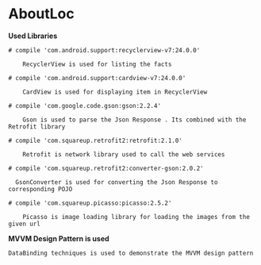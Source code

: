 # AboutLoc

   **Used Libraries**

    # compile 'com.android.support:recyclerview-v7:24.0.0'

        RecyclerView is used for listing the facts

    # compile 'com.android.support:cardview-v7:24.0.0'

        CardView is used for displaying item in RecyclerView

    # compile 'com.google.code.gson:gson:2.2.4'

        Gson is used to parse the Json Response . Its combined with the Retrofit library

    # compile 'com.squareup.retrofit2:retrofit:2.1.0'

        Retrofit is network library used to call the web services

    # compile 'com.squareup.retrofit2:converter-gson:2.0.2'

      GsonConverter is used for converting the Json Response to corresponding POJO

    # compile 'com.squareup.picasso:picasso:2.5.2'

        Picasso is image loading library for loading the images from the given url


  **MVVM Design Pattern is used**

    DataBinding techniques is used to demonstrate the MVVM design pattern
